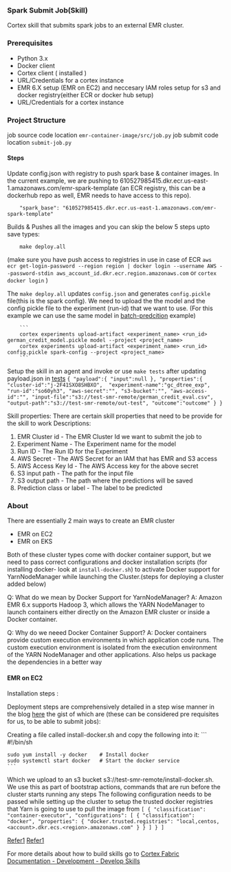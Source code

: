 ### Spark Submit Job(Skill)

Cortex skill that submits spark jobs to an external EMR cluster.

### Prerequisites

- Python 3.x
- Docker client
- Cortex client ( installed )
- URL/Credentials for a cortex instance
- EMR 6.X setup (EMR on EC2) and neccesary IAM roles setup for s3 and docker registry(either ECR or docker hub setup)
- URL/Credentials for a cortex instance

### Project Structure
job source code location `emr-container-image/src/job.py`
job submit code location `submit-job.py`

#### Steps
Update config.json with registry to push spark base & container images. In the current example, we are pushing to 610527985415.dkr.ecr.us-east-1.amazonaws.com/emr-spark-template (an ECR registry, this can be a dockerhub repo as well, EMR needs to have access to this repo).
        
        "spark_base": "610527985415.dkr.ecr.us-east-1.amazonaws.com/emr-spark-template"

Builds & Pushes all the images and you can skip the below 5 steps upto save types:

        make deploy.all
(make sure you have push access to registries in use in case of ECR
 `aws ecr get-login-password --region region | docker login --username AWS --password-stdin aws_account_id.dkr.ecr.region.amazonaws.com` or `cortex docker login`
)

The `make deploy.all` updates `config.json` and generates `config.pickle` file(this is the spark config). We need to upload the the model and the config pickle file to the experiment (run-id) that we want to use. (For this example we can use the same model in [batch-predcition](https://github.com/CognitiveScale/cortex-fabric-examples/tree/master/batch-prediction/model) example)

        ```
        cortex experiments upload-artifact <experiment_name> <run_id> german_credit_model.pickle model --project <project_name>
        cortex experiments upload-artifact <experiment_name> <run_id> config.pickle spark-config --project <project_name>
        ```

Setup the skill in an agent and invoke or use `make tests` after updating payload.json in [tests](/tests)
        ```
        {
            "payload":{
                "input":null
                },
            "properties":{
                "cluster-id":"j-2F41SXO8SHBXO", 
                "experiment-name":"gc_dtree_exp",
                "run-id":"so60yh3",
                "aws-secret":"",
                "s3-bucket":"",
                "aws-access-id":"",
                "input-file":"s3://test-smr-remote/german_credit_eval.csv",
                "output-path":"s3://test-smr-remote/out-test",
                "outcome":"outcome"
            }
        }
        ```

Skill properties: There are certain skill properties that need to be provide for the skill to work
Descriptions:
1. EMR Cluster id - The EMR Cluster Id we want to submit the job to
2. Experiment Name - The Experiment name for the model
3. Run ID - The Run ID for the Experiment
4. AWS Secret - The AWS Secret for an IAM that has EMR and S3 access
5. AWS Access Key Id - The AWS Access key for the above secret
6. S3 input path - The path for the input file
7. S3 output path - The path where the predictions will be saved
8. Prediction class or label - The label to be predicted

### About
There are essentially 2 main ways to create an EMR cluster

- EMR on EC2
- EMR on EKS

Both of these cluster types come with docker container support, but we need to pass correct configurations and docker installation scripts (for installing docker- look at `install-docker.sh`) to activate Docker support for YarnNodeManager while launching the Cluster.(steps for deploying a cluster added below)

Q: What do we mean by Docker Support for YarnNodeManager?
A: Amazon EMR 6.x supports Hadoop 3, which allows the YARN NodeManager to launch containers either directly on the Amazon EMR cluster or inside a Docker container. 

Q: Why do we neeed Docker Container Support?
A: Docker containers provide custom execution environments in which application code runs. The custom execution environment is isolated from the execution environment of the YARN NodeManager and other applications. Also helps us package the dependencies in a better way

#### EMR on EC2

Installation steps :

Deployment steps are comprehensively detailed in a step wise manner in the blog [here](https://hangar.tech/posts/emr-docker/) the gist of which are (these can be considered pre requisites for us, to be able to submit jobs):

Creating a file called install-docker.sh and copy the following into it:
	```
	#!/bin/sh

    sudo yum install -y docker    # Install docker
    sudo systemctl start docker   # Start the docker service
    ```

Which we upload to an s3 bucket s3://test-smr-remote/install-docker.sh. We use this as part of bootstrap actions, commands that are run before the cluster starts running any steps
The following configuration needs to be passed while setting up the cluster to setup the trusted docker registries that Yarn is going to use to pull the image from 
	```
        [
            {
                "classification": "container-executor",
                "configurations": [
                    {
                        "classification": "docker",
                        "properties": {
                            "docker.trusted.registries": "local,centos,<account>.dkr.ecs.<region>.amazonaws.com"
                        }
                    }
                ]
            }
        ]
    ```




[Refer1](https://docs.aws.amazon.com/emr/latest/ReleaseGuide/emr-spark-docker.html)
[Refer1](https://docs.aws.amazon.com/emr/latest/ManagementGuide/emr-gs.html)

For more details about how to build skills go to [Cortex Fabric Documentation - Development - Develop Skills](https://cognitivescale.github.io/cortex-fabric/docs/development/define-skills)